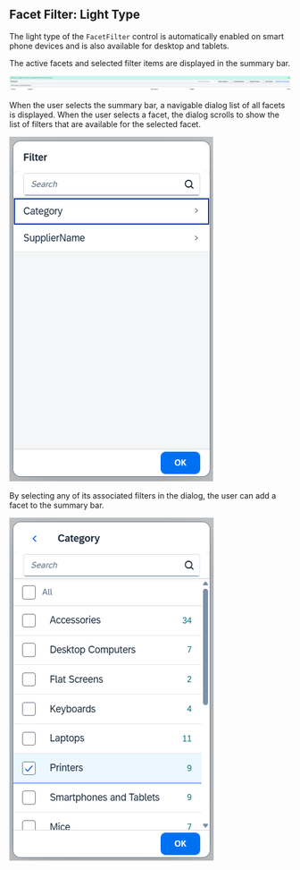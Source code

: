 <!-- loiobb2aca0957534dba8f0b4cfe689c30c9 -->

## Facet Filter: Light Type

The light type of the `FacetFilter` control is automatically enabled on smart phone devices and is also available for desktop and tablets.

The active facets and selected filter items are displayed in the summary bar.

![](images/loio53a401c2261b46ec9f4253fbf2363c28_Source1.png)

When the user selects the summary bar, a navigable dialog list of all facets is displayed. When the user selects a facet, the dialog scrolls to show the list of filters that are available for the selected facet.

![](images/loiofa85e57d3fa24de3a4a1cd8078db2651_Source1.png)

By selecting any of its associated filters in the dialog, the user can add a facet to the summary bar.

![](images/loio21bd050c65984bd79136b8d6cd987d72_Source1.png)

